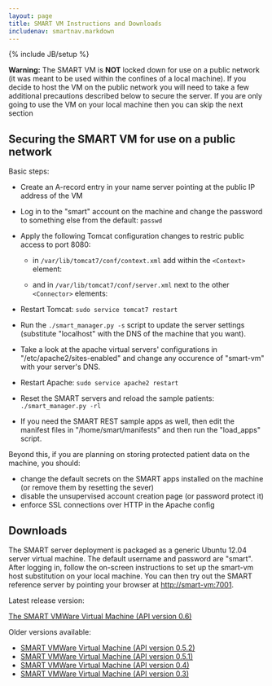 ```yaml
---
layout: page
title: SMART VM Instructions and Downloads
includenav: smartnav.markdown
---
```


{% include JB/setup %}


<div class='red_box'>
  <p>
    <b>Warning:</b> The SMART VM is <b>NOT</b> locked down for use on a
    public network (it was meant to be used within the confines of a local
    machine). If you decide to host the VM on the public network you will
    need to take a few additional precautions described below to secure the
    server. If you are only going to use the VM on your local machine then
    you can skip the next section</p>
</div>


## Securing the SMART VM for use on a public network

Basic steps:

  * Create an A-record entry in your name server pointing at the public IP
    address of the VM

  * Log in to the "smart" account on the machine and change the password
    to something else from the default: `passwd`

  * Apply the following Tomcat configuration changes to restric public access
    to port 8080:

      + in `/var/lib/tomcat7/conf/context.xml` add within the `<Context>` element:

        <Valve className="org.apache.catalina.valves.RemoteHostValve" allow="localhost"/>

      + and in `/var/lib/tomcat7/conf/server.xml` next to the other `<Connector>` elements:

        <Connector port="8080" protocol="HTTP/1.1" enableLookups="true">

  * Restart Tomcat: `sudo service tomcat7 restart`

  * Run the `./smart_manager.py -s` script to update the server settings
    (substitute "localhost" with the DNS of the machine that you want).

  * Take a look at the apache virtual servers' configurations in
    "/etc/apache2/sites-enabled" and change any occurence of "smart-vm"
    with your server's DNS.

  * Restart Apache: `sudo service apache2 restart`

  * Reset the SMART servers and reload the sample patients: `./smart_manager.py -rl`

  * If you need the SMART REST sample apps as well, then edit the manifest
    files in "/home/smart/manifests" and then run the "load_apps" script.

Beyond this, if you are planning on storing protected patient data on the
machine, you should:

   * change the default secrets on the SMART apps installed on the machine
(or remove them by resetting the sever)
   * disable the unsupervised account creation page (or password protect
it)
   * enforce SSL connections over HTTP in the Apache config

## Downloads

The SMART server deployment is packaged as a generic Ubuntu 12.04 server
virtual machine. The default username and password are "smart". After
logging in, follow the on-screen instructions to set up the smart-vm
host substitution on your local machine. You can then try out the SMART
reference server by pointing your browser at <http://smart-vm:7001>.

Latest release version:

[The SMART VMWare Virtual Machine (API version 0.6)](http://media.smartplatforms.org/smart-vm/smart-vm-0.6.zip)

Older versions available:

* [SMART VMWare Virtual Machine (API version 0.5.2)](http://media.smartplatforms.org/smart-vm/smart-vm-0.5.2.zip)
* [SMART VMWare Virtual Machine (API version 0.5.1)](http://media.smartplatforms.org/smart-vm/smart-vm-0.5.1.zip)
* [SMART VMWare Virtual Machine (API version 0.4)](http://media.smartplatforms.org/smart-vm/smart-vm-0.4.zip)
* [SMART VMWare Virtual Machine (API version 0.3)](http://media.smartplatforms.org/smart-vm/smart-vm-0.3.zip)
